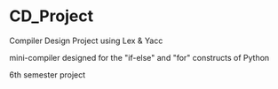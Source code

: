 # CD_Project
Compiler Design Project using Lex &amp; Yacc

mini-compiler designed for the "if-else" and "for" constructs of Python

6th semester project
